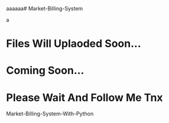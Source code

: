 aaaaaa# Market-Billing-System    

a



# Files Will Uplaoded Soon...

# Coming Soon...
<h1>Please Wait And Follow Me Tnx</h1>

Market-Billing-System-With-Python
